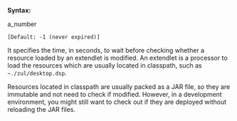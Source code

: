**Syntax:**

<extendlet-check-period>a_number</extendlet-check-period>

`[Default: -1 (never expired)]`

It specifies the time, in seconds, to wait before checking whether a
resource loaded by an extendlet is modified. An extendlet is a processor
to load the resources which are usually located in classpath, such as
`~./zul/desktop.dsp`.

Resources located in classpath are usually packed as a JAR file, so they
are immutable and not need to check if modified. However, in a
development environment, you might still want to check out if they are
deployed without reloading the JAR files.



